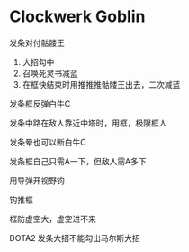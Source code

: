 # Clockwerk Goblin



发条对付骷髅王

1. 大招勾中
2. 召唤死灵书减蓝
3. 在框快结束时用推推推骷髅王出去，二次减蓝



发条框反弹白牛C

发条中路在敌人靠近中塔时，用框，极限框人

发条晕也可以断白牛C

发条框自己只需A一下，但敌人需A多下

用导弹开视野钩

钩推框

框防虚空大，虚空进不来

DOTA2 发条大招不能勾出马尔斯大招

